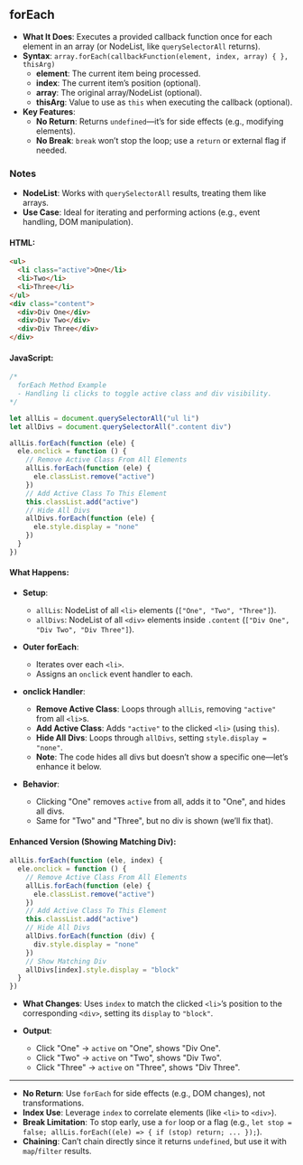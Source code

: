## forEach
- **What It Does**: Executes a provided callback function once for each element in an array (or NodeList, like `querySelectorAll` returns).
- **Syntax**: `array.forEach(callbackFunction(element, index, array) { }, thisArg)`
  - **element**: The current item being processed.
  - **index**: The current item’s position (optional).
  - **array**: The original array/NodeList (optional).
  - **thisArg**: Value to use as `this` when executing the callback (optional).
- **Key Features**:
  - **No Return**: Returns `undefined`—it’s for side effects (e.g., modifying elements).
  - **No Break**: `break` won’t stop the loop; use a `return` or external flag if needed.

### Notes
- **NodeList**: Works with `querySelectorAll` results, treating them like arrays.
- **Use Case**: Ideal for iterating and performing actions (e.g., event handling, DOM manipulation).

#### HTML:
```html
<ul>
  <li class="active">One</li>
  <li>Two</li>
  <li>Three</li>
</ul>
<div class="content">
  <div>Div One</div>
  <div>Div Two</div>
  <div>Div Three</div>
</div>
```

#### JavaScript:
```javascript
/*
  forEach Method Example
  - Handling li clicks to toggle active class and div visibility.
*/

let allLis = document.querySelectorAll("ul li")
let allDivs = document.querySelectorAll(".content div")

allLis.forEach(function (ele) {
  ele.onclick = function () {
    // Remove Active Class From All Elements
    allLis.forEach(function (ele) {
      ele.classList.remove("active")
    })
    // Add Active Class To This Element
    this.classList.add("active")
    // Hide All Divs
    allDivs.forEach(function (ele) {
      ele.style.display = "none"
    })
  }
})
```

#### What Happens:
- **Setup**:
  - `allLis`: NodeList of all `<li>` elements (`["One", "Two", "Three"]`).
  - `allDivs`: NodeList of all `<div>` elements inside `.content` (`["Div One", "Div Two", "Div Three"]`).

- **Outer forEach**:
  - Iterates over each `<li>`.
  - Assigns an `onclick` event handler to each.

- **onclick Handler**:
  - **Remove Active Class**: Loops through `allLis`, removing `"active"` from all `<li>`s.
  - **Add Active Class**: Adds `"active"` to the clicked `<li>` (using `this`).
  - **Hide All Divs**: Loops through `allDivs`, setting `style.display = "none"`.
  - **Note**: The code hides all divs but doesn’t show a specific one—let’s enhance it below.

- **Behavior**:
  - Clicking "One" removes `active` from all, adds it to "One", and hides all divs.
  - Same for "Two" and "Three", but no div is shown (we’ll fix that).

#### Enhanced Version (Showing Matching Div):
```javascript
allLis.forEach(function (ele, index) {
  ele.onclick = function () {
    // Remove Active Class From All Elements
    allLis.forEach(function (ele) {
      ele.classList.remove("active")
    })
    // Add Active Class To This Element
    this.classList.add("active")
    // Hide All Divs
    allDivs.forEach(function (div) {
      div.style.display = "none"
    })
    // Show Matching Div
    allDivs[index].style.display = "block"
  }
})
```
- **What Changes**: Uses `index` to match the clicked `<li>`’s position to the corresponding `<div>`, setting its `display` to `"block"`.

- **Output**:
  - Click "One" → `active` on "One", shows "Div One".
  - Click "Two" → `active` on "Two", shows "Div Two".
  - Click "Three" → `active` on "Three", shows "Div Three".

---


- **No Return**: Use `forEach` for side effects (e.g., DOM changes), not transformations.
- **Index Use**: Leverage `index` to correlate elements (like `<li>` to `<div>`).
- **Break Limitation**: To stop early, use a `for` loop or a flag (e.g., `let stop = false; allLis.forEach((ele) => { if (stop) return; ... });`).
- **Chaining**: Can’t chain directly since it returns `undefined`, but use it with `map`/`filter` results.
